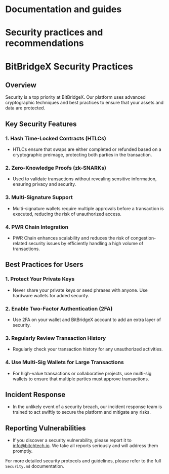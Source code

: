 # Documentation and guides
# Security practices and recommendations

# BitBridgeX Security Practices

## Overview
Security is a top priority at BitBridgeX. Our platform uses advanced cryptographic techniques and best practices to ensure that your assets and data are protected.

## Key Security Features

### 1. Hash Time-Locked Contracts (HTLCs)
- HTLCs ensure that swaps are either completed or refunded based on a cryptographic preimage, protecting both parties in the transaction.

### 2. Zero-Knowledge Proofs (zk-SNARKs)
- Used to validate transactions without revealing sensitive information, ensuring privacy and security.

### 3. Multi-Signature Support
- Multi-signature wallets require multiple approvals before a transaction is executed, reducing the risk of unauthorized access.

### 4. PWR Chain Integration
- PWR Chain enhances scalability and reduces the risk of congestion-related security issues by efficiently handling a high volume of transactions.

## Best Practices for Users

### 1. Protect Your Private Keys
- Never share your private keys or seed phrases with anyone. Use hardware wallets for added security.

### 2. Enable Two-Factor Authentication (2FA)
- Use 2FA on your wallet and BitBridgeX account to add an extra layer of security.

### 3. Regularly Review Transaction History
- Regularly check your transaction history for any unauthorized activities.

### 4. Use Multi-Sig Wallets for Large Transactions
- For high-value transactions or collaborative projects, use multi-sig wallets to ensure that multiple parties must approve transactions.

## Incident Response
- In the unlikely event of a security breach, our incident response team is trained to act swiftly to secure the platform and mitigate any risks.

## Reporting Vulnerabilities
- If you discover a security vulnerability, please report it to info@bitchtech.io. We take all reports seriously and will address them promptly.

For more detailed security protocols and guidelines, please refer to the full `Security.md` documentation.
